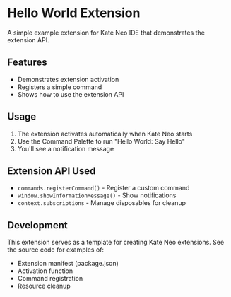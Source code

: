 # Hello World Extension

A simple example extension for Kate Neo IDE that demonstrates the extension API.

## Features

- Demonstrates extension activation
- Registers a simple command
- Shows how to use the extension API

## Usage

1. The extension activates automatically when Kate Neo starts
2. Use the Command Palette to run "Hello World: Say Hello"
3. You'll see a notification message

## Extension API Used

- `commands.registerCommand()` - Register a custom command
- `window.showInformationMessage()` - Show notifications
- `context.subscriptions` - Manage disposables for cleanup

## Development

This extension serves as a template for creating Kate Neo extensions. See the source code for examples of:
- Extension manifest (package.json)
- Activation function
- Command registration
- Resource cleanup
